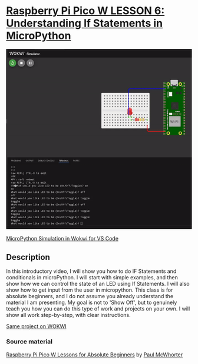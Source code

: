 # [Raspberry Pi Pico W LESSON 6: Understanding If Statements in MicroPython](https://www.youtube.com/watch?v=mS4YcJ0FcOU&list=PLGs0VKk2DiYz8js1SJog21cDhkBqyAhC5&index=6)

![PiPico W LED Breadboard](https://github.com/ikostan/pico/blob/master/img/led_terminal.gif)

[MicroPython Simulation in Wokwi for VS Code](https://github.com/ikostan/pico/tree/master/wokwi)

## Description

In this introductory video, I will show you how to do IF
Statements and conditionals in microPython. I will start
with simple examples, and then show how we can control the
state of an LED using If Statements. I will also show how
to get input from the user in micropython. This class is
for absolute beginners, and I do not assume you already
understand the material I am presenting. My goal is not to
'Show Off', but to genuinely teach you how you can do this
type of work and projects on your own. I will show all work
step-by-step, with clear instructions.

[Same project on WOKWI](https://wokwi.com/projects/400004199773063169)

### Source material

[Raspberry Pi Pico W Lessons for Absolute Beginners](https://www.youtube.com/playlist?list=PLGs0VKk2DiYz8js1SJog21cDhkBqyAhC5)
by [Paul McWhorter](https://www.youtube.com/c/mcwhorpj/playlists)

